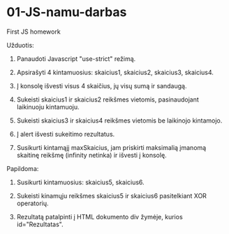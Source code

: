 # 01-JS-namu-darbas
First JS homework

Užduotis:
1. Panaudoti Javascript "use-strict" režimą.

2. Apsirašyti 4 kintamuosius: skaicius1, skaicius2, skaicius3, skaicius4.

3. Į konsolę išvesti visus 4 skaičius, jų visų sumą ir sandaugą.

4. Sukeisti skaicius1 ir skaicius2 reikšmes vietomis, pasinaudojant laikinuoju kintamuoju.

5. Sukeisti skaicius3 ir skaicius4 reikšmes vietomis be laikinojo kintamojo.

6. Į alert išvesti sukeitimo rezultatus.

7. Susikurti kintamąjį maxSkaicius, jam priskirti maksimalią įmanomą skaitinę reikšmę (infinity netinka) ir išvesti į konsolę.

 

Papildoma:

1. Susikurti kintamuosius: skaicius5, skaicius6.

2. Sukeisti kinamųju reikšmes skaicius5 ir skaicius6 pasitelkiant XOR operatorių.

3. Rezultatą patalpinti į HTML dokumento div žymėje, kurios id="Rezultatas".